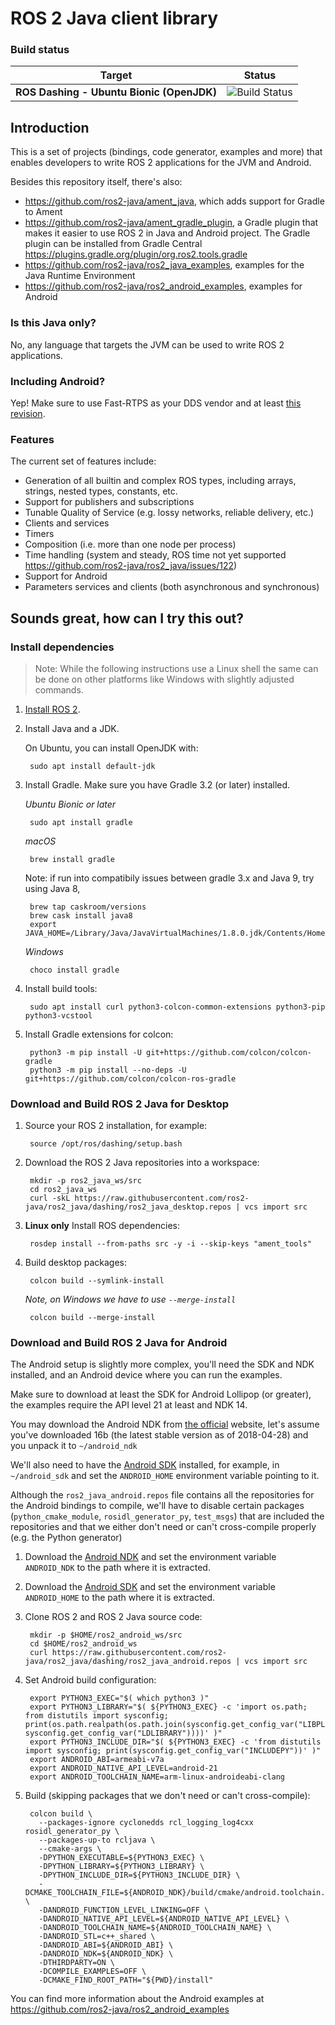 # ROS 2 Java client library

### Build status

| Target                                    | Status        |
|-------------------------------------------|---------------|
| **ROS Dashing - Ubuntu Bionic (OpenJDK)** | ![Build Status](https://github.com/ros2-java/ros2_java/workflows/CI/badge.svg?branch=dashing) |

## Introduction

This is a set of projects (bindings, code generator, examples and more) that enables developers to write ROS 2
applications for the JVM and Android.

Besides this repository itself, there's also:
- https://github.com/ros2-java/ament_java, which adds support for Gradle to Ament
- https://github.com/ros2-java/ament_gradle_plugin, a Gradle plugin that makes it easier to use ROS 2 in Java and Android project. The Gradle plugin can be installed from Gradle Central https://plugins.gradle.org/plugin/org.ros2.tools.gradle
- https://github.com/ros2-java/ros2_java_examples, examples for the Java Runtime Environment
- https://github.com/ros2-java/ros2_android_examples, examples for Android

### Is this Java only?

No, any language that targets the JVM can be used to write ROS 2 applications.

### Including Android?

Yep! Make sure to use Fast-RTPS as your DDS vendor and at least [this revision](https://github.com/eProsima/Fast-RTPS/commit/5301ef203d45528a083821c3ba582164d782360b).

### Features

The current set of features include:
- Generation of all builtin and complex ROS types, including arrays, strings, nested types, constants, etc.
- Support for publishers and subscriptions
- Tunable Quality of Service (e.g. lossy networks, reliable delivery, etc.)
- Clients and services
- Timers
- Composition (i.e. more than one node per process)
- Time handling (system and steady, ROS time not yet supported https://github.com/ros2-java/ros2_java/issues/122)
- Support for Android
- Parameters services and clients (both asynchronous and synchronous)

## Sounds great, how can I try this out?

### Install dependencies

> Note: While the following instructions use a Linux shell the same can be done on other platforms like Windows with slightly adjusted commands.

1. [Install ROS 2](https://index.ros.org/doc/ros2/Installation).

1. Install Java and a JDK.

    On Ubuntu, you can install OpenJDK with:

        sudo apt install default-jdk

1. Install Gradle.
Make sure you have Gradle 3.2 (or later) installed.

    *Ubuntu Bionic or later*

        sudo apt install gradle

    *macOS*

        brew install gradle

    Note: if run into compatibily issues between gradle 3.x and Java 9, try using Java 8,

        brew tap caskroom/versions
        brew cask install java8
        export JAVA_HOME=/Library/Java/JavaVirtualMachines/1.8.0.jdk/Contents/Home

    *Windows*

        choco install gradle

1. Install build tools:

        sudo apt install curl python3-colcon-common-extensions python3-pip python3-vcstool

1. Install Gradle extensions for colcon:

        python3 -m pip install -U git+https://github.com/colcon/colcon-gradle
        python3 -m pip install --no-deps -U git+https://github.com/colcon/colcon-ros-gradle

### Download and Build ROS 2 Java for Desktop

1. Source your ROS 2 installation, for example:

        source /opt/ros/dashing/setup.bash

1. Download the ROS 2 Java repositories into a workspace:

        mkdir -p ros2_java_ws/src
        cd ros2_java_ws
        curl -skL https://raw.githubusercontent.com/ros2-java/ros2_java/dashing/ros2_java_desktop.repos | vcs import src

1. **Linux only** Install ROS dependencies:

        rosdep install --from-paths src -y -i --skip-keys "ament_tools"

1. Build desktop packages:

        colcon build --symlink-install

    *Note, on Windows we have to use `--merge-install`*

        colcon build --merge-install


### Download and Build ROS 2 Java for Android

The Android setup is slightly more complex, you'll need the SDK and NDK installed, and an Android device where you can run the examples.

Make sure to download at least the SDK for Android Lollipop (or greater), the examples require the API level 21 at least and NDK 14.

You may download the Android NDK from [the official](https://developer.android.com/ndk/downloads/index.html) website, let's assume you've downloaded 16b (the latest stable version as of 2018-04-28) and you unpack it to `~/android_ndk`

We'll also need to have the [Android SDK](https://developer.android.com/studio/#downloads) installed, for example, in `~/android_sdk` and set the `ANDROID_HOME` environment variable pointing to it.

Although the `ros2_java_android.repos` file contains all the repositories for the Android bindings to compile, we'll have to disable certain packages (`python_cmake_module`, `rosidl_generator_py`, `test_msgs`) that are included the repositories and that we either don't need or can't cross-compile properly (e.g. the Python generator)

1. Download the [Android NDK](https://developer.android.com/ndk/downloads/index.html) and set the environment variable `ANDROID_NDK` to the path where it is extracted.

1. Download the [Android SDK](https://developer.android.com/studio/#downloads) and set the environment variable `ANDROID_HOME` to the path where it is extracted.

1. Clone ROS 2 and ROS 2 Java source code:

        mkdir -p $HOME/ros2_android_ws/src
        cd $HOME/ros2_android_ws
        curl https://raw.githubusercontent.com/ros2-java/ros2_java/dashing/ros2_java_android.repos | vcs import src

1. Set Android build configuration:

        export PYTHON3_EXEC="$( which python3 )"
        export PYTHON3_LIBRARY="$( ${PYTHON3_EXEC} -c 'import os.path; from distutils import sysconfig; print(os.path.realpath(os.path.join(sysconfig.get_config_var("LIBPL"), sysconfig.get_config_var("LDLIBRARY"))))' )"
        export PYTHON3_INCLUDE_DIR="$( ${PYTHON3_EXEC} -c 'from distutils import sysconfig; print(sysconfig.get_config_var("INCLUDEPY"))' )"
        export ANDROID_ABI=armeabi-v7a
        export ANDROID_NATIVE_API_LEVEL=android-21
        export ANDROID_TOOLCHAIN_NAME=arm-linux-androideabi-clang

1. Build (skipping packages that we don't need or can't cross-compile):

        colcon build \
          --packages-ignore cyclonedds rcl_logging_log4cxx rosidl_generator_py \
          --packages-up-to rcljava \
          --cmake-args \
          -DPYTHON_EXECUTABLE=${PYTHON3_EXEC} \
          -DPYTHON_LIBRARY=${PYTHON3_LIBRARY} \
          -DPYTHON_INCLUDE_DIR=${PYTHON3_INCLUDE_DIR} \
          -DCMAKE_TOOLCHAIN_FILE=${ANDROID_NDK}/build/cmake/android.toolchain.cmake \
          -DANDROID_FUNCTION_LEVEL_LINKING=OFF \
          -DANDROID_NATIVE_API_LEVEL=${ANDROID_NATIVE_API_LEVEL} \
          -DANDROID_TOOLCHAIN_NAME=${ANDROID_TOOLCHAIN_NAME} \
          -DANDROID_STL=c++_shared \
          -DANDROID_ABI=${ANDROID_ABI} \
          -DANDROID_NDK=${ANDROID_NDK} \
          -DTHIRDPARTY=ON \
          -DCOMPILE_EXAMPLES=OFF \
          -DCMAKE_FIND_ROOT_PATH="${PWD}/install"

You can find more information about the Android examples at https://github.com/ros2-java/ros2_android_examples
